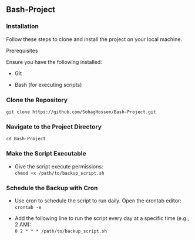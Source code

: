 ## Bash-Project  


### Installation  

Follow these steps to clone and install the project on your local machine.  

Prerequisites  

Ensure you have the following installed:  

- Git  

- Bash (for executing scripts)

### Clone the Repository
`git clone https://github.com/SohagHossen/Bash-Project.git`  

### Navigate to the Project Directory  
`cd Bash-Project`  

### Make the Script Executable  
* Give the script execute permissions:  
 `chmod +x /path/to/backup_script.sh`  

### Schedule the Backup with Cron  
* Use cron to schedule the script to run daily. Open the crontab editor:  
`crontab -e`  
- Add the following line to run the script every day at a specific time (e.g., 2 AM):  
`0 2 * * * /path/to/backup_script.sh`  
